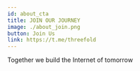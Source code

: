```yaml
---
id: about_cta
title: JOIN OUR JOURNEY
image: ./about_join.png
button: Join Us
link: https://t.me/threefold
---
```

Together we build the Internet of tomorrow
